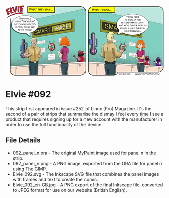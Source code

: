 ![Elvie comic strip #092](Elvie_092_en-GB.jpg)

Elvie #092
==========
This strip first appeared in issue #252 of Linux (Pro) Magazine. It's the second of a pair of strips that summarise
the dismay I feel every time I see a product that requires signing up for a new account with the manufacturer in
order to use the full functionality of the device.


File Details
------------
* 092_panel_n.ora     - The original MyPaint image used for panel n in the strip.
* 092_panel_n.png     - A PNG image, exported from the ORA file for panel n using The GIMP.
* Elvie_092.svg       - The Inkscape SVG file that combines the panel images with frames and text to create the comic.
* Elvie_092_en-GB.jpg - A PNG export of the final Inkscape file, converted to JPEG format for use on our website (British English).

